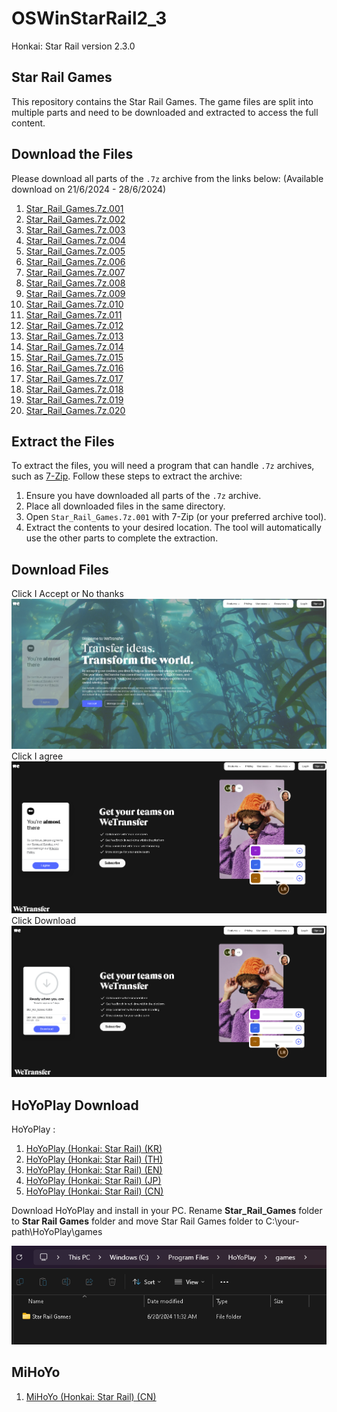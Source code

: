 # OSWinStarRail2_3

Honkai: Star Rail version 2.3.0

## Star Rail Games

This repository contains the Star Rail Games. The game files are split into multiple parts and need to be downloaded and extracted to access the full content.

## Download the Files

Please download all parts of the `.7z` archive from the links below: (Available download on 21/6/2024 - 28/6/2024)

1. [Star_Rail_Games.7z.001](https://we.tl/t-aqLb4bs28E)
2. [Star_Rail_Games.7z.002](https://we.tl/t-JUJvHnXosO)
3. [Star_Rail_Games.7z.003](https://we.tl/t-N8M6IlxoNS)
4. [Star_Rail_Games.7z.004](https://we.tl/t-atG3ixlMzr)
5. [Star_Rail_Games.7z.005](https://we.tl/t-tW02sDGhwM)
6. [Star_Rail_Games.7z.006](https://we.tl/t-bnxpOIENDw)
7. [Star_Rail_Games.7z.007](https://we.tl/t-hoVtaCWIw7)
8. [Star_Rail_Games.7z.008](https://we.tl/t-e7uKcbcYSD)
9. [Star_Rail_Games.7z.009](https://we.tl/t-FyAAVayWGF)
10. [Star_Rail_Games.7z.010](https://we.tl/t-CdxU4gBYcy)
11. [Star_Rail_Games.7z.011](https://we.tl/t-I05522Dhup)
12. [Star_Rail_Games.7z.012](https://we.tl/t-AY4445QpmH)
13. [Star_Rail_Games.7z.013](https://we.tl/t-t4yf8AwzaX)
14. [Star_Rail_Games.7z.014](https://we.tl/t-C5MShVp8Mb)
15. [Star_Rail_Games.7z.015](https://we.tl/t-EzSLRYgeVV)
16. [Star_Rail_Games.7z.016](https://we.tl/t-1fAZrpsCPf)
17. [Star_Rail_Games.7z.017](https://we.tl/t-Crt13iDvkJ)
18. [Star_Rail_Games.7z.018](https://we.tl/t-7Ii8A5OVOm)
19. [Star_Rail_Games.7z.019](https://we.tl/t-xpC9WGylrY)
20. [Star_Rail_Games.7z.020](https://we.tl/t-WauMi1Fb36)

## Extract the Files

To extract the files, you will need a program that can handle `.7z` archives, such as [7-Zip](https://www.7-zip.org/). Follow these steps to extract the archive:

1. Ensure you have downloaded all parts of the `.7z` archive.
2. Place all downloaded files in the same directory.
3. Open `Star_Rail_Games.7z.001` with 7-Zip (or your preferred archive tool).
4. Extract the contents to your desired location. The tool will automatically use the other parts to complete the extraction.

## Download Files

Click I Accept or No thanks
![Click I Accept or No thanks](image1.png)
Click I agree
![Click I agree](image2.png)
Click Download
![Click Download](image3.png)

## HoYoPlay Download

HoYoPlay :
1. [HoYoPlay (Honkai: Star Rail) (KR)](https://hsr.hoyoverse.com/ko-kr/)
2. [HoYoPlay (Honkai: Star Rail) (TH)](https://hsr.hoyoverse.com/th-th/) 
3. [HoYoPlay (Honkai: Star Rail) (EN)](https://hsr.hoyoverse.com/en-us/)
4. [HoYoPlay (Honkai: Star Rail) (JP)](https://hsr.hoyoverse.com/ja-jp/)
5. [HoYoPlay (Honkai: Star Rail) (CN)](https://hsr.hoyoverse.com/zh-cn/home)

Download HoYoPlay and install in your PC. Rename **Star_Rail_Games** folder to **Star Rail Games** folder and move Star Rail Games folder to C:\your-path\HoYoPlay\games

![StarRailGames](image4.png)

## MiHoYo
1. [MiHoYo (Honkai: Star Rail) (CN)](https://sr.mihoyo.com/?nav=home)